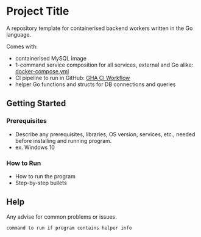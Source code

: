 # Project Title

A repository template for containerised backend workers written in the Go language. 

Comes with:
- containerised MySQL image
- 1-command service composition for all services, external and Go alike: [docker-compose.yml](./docker-compose.yml)
- CI pipeline to run in GitHub: [GHA CI Workflow](./.github/workflows/ci.yml)
- helper Go functions and structs for DB connections and queries

## Getting Started

### Prerequisites

* Describe any prerequisites, libraries, OS version, services, etc., needed before installing and running program.
* ex. Windows 10

### How to Run

* How to run the program
* Step-by-step bullets

## Help

Any advise for common problems or issues.
```
command to run if program contains helper info
```